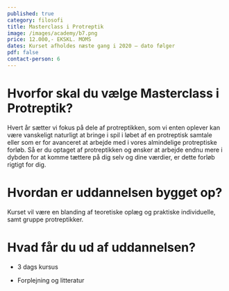 ```yaml
---
published: true
category: filosofi
title: Masterclass i Protreptik
image: /images/academy/b7.png
price: 12.000,- EKSKL. MOMS
dates: Kurset afholdes næste gang i 2020 – dato følger
pdf: false
contact-person: 6
---
```


# Hvorfor skal du vælge Masterclass i Protreptik?

Hvert år sætter vi fokus på dele af protreptikken, som vi enten oplever kan være vanskeligt naturligt at bringe i spil i løbet af en protreptisk samtale eller som er for avanceret at arbejde med i vores almindelige protreptiske forløb. Så er du optaget af protreptikken og ønsker at arbejde endnu mere i dybden for at komme tættere på dig selv og dine værdier, er dette forløb rigtigt for dig. 

# Hvordan er uddannelsen bygget op?

Kurset vil være en blanding af teoretiske oplæg og praktiske individuelle, samt gruppe protreptikker.

# Hvad får du ud af uddannelsen?

- 3 dags kursus 

- Forplejning og litteratur 